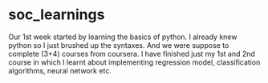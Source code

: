 # soc_learnings
Our 1st week started by learning the basics of python. I already knew python so I just brushed up the syntaxes. And we were suppose to complete (3+4) courses from coursera. I have finished just my 1st and 2nd course in which I learnt about implementing regression model, classification algorithms, neural network etc. 

